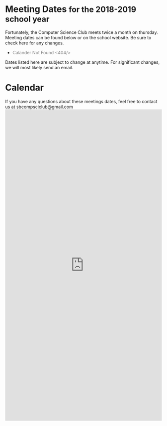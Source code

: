 # <span class="ap-txt">Meeting Dates <p style="display: inline; font-size: 25px">for the 2018-2019 school year</p></span>
Fortunately, the Computer Science Club meets twice a month on thursday. Meeting dates can be found below or on the school website. Be sure to check here for any changes.
- <font style="color: gray">Calander Not Found <404/></font>

Dates listed here are subject to change at <span draggable="true">anytime</span>. For significant changes, we will most likely send an email.

<p></p>

# Calendar
<p>
    <div class="alert alert-warning" role="alert">If you have any questions about these meetings dates, feel free to contact us at sbcompsciclub@gmail.com</div>
    <iframe src="https://calendar.google.com/calendar/embed?showTitle=0&amp;showPrint=0&amp;showTabs=0&amp;showCalendars=0&amp;showTz=0&amp;height=600&amp;wkst=1&amp;bgcolor=%23ffffff&amp;src=sbcompsciclub%40gmail.com&amp;color=%232952A3&amp;ctz=America%2FNew_York" style="border-width: 0; opacity: 0.90;" width="100%" height="1000" frameborder="0" scrolling="no" allowtransparency="true"></iframe>
</p>
